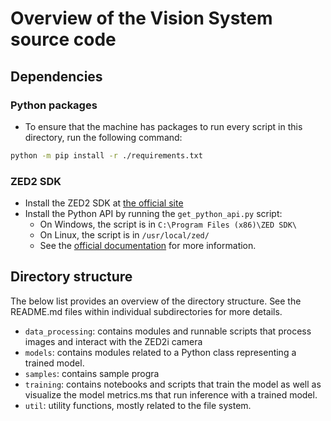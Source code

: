# Overview of the Vision System source code

## Dependencies

### Python packages

* To ensure that the machine has packages to run every script in this directory, run the following command:
```bash
python -m pip install -r ./requirements.txt
```
### ZED2 SDK

* Install the ZED2 SDK at [the official site](https://www.stereolabs.com/developers/release/)
* Install the Python API by running the `get_python_api.py` script:
    * On Windows, the script is in `C:\Program Files (x86)\ZED SDK\`
    * On Linux, the script is in `/usr/local/zed/`
    * See the [official documentation](https://www.stereolabs.com/docs/app-development/python/install/#installing-the-python-api) for more information.

## Directory structure

The below list provides an overview of the directory structure.
See the README.md files within individual subdirectories for more details.
* `data_processing`: contains modules and runnable scripts that process images and interact with the ZED2i camera
* `models`: contains modules related to a Python class representing a trained model.
* `samples`: contains sample progra
* `training`: contains notebooks and scripts that train the model as well as visualize the model metrics.ms that run inference with a trained model.
* `util`: utility functions, mostly related to the file system.